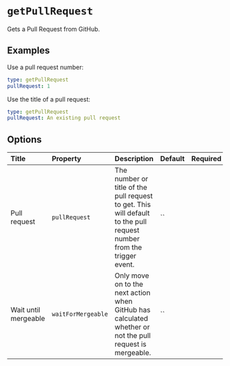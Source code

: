 # `getPullRequest`

Gets a Pull Request from GitHub.

## Examples

Use a pull request number:

```yaml
type: getPullRequest
pullRequest: 1
```

Use the title of a pull request:

```yaml
type: getPullRequest
pullRequest: An existing pull request
```

## Options

| Title | Property | Description | Default | Required |
| :---- | :--- | :---------- | :------ | :------- |
| Pull request | `pullRequest` | The number or title of the pull request to get. This will default to the pull request number from the trigger event. | `` |  |
| Wait until mergeable | `waitForMergeable` | Only move on to the next action when GitHub has calculated whether or not the pull request is mergeable. | `` |  |

